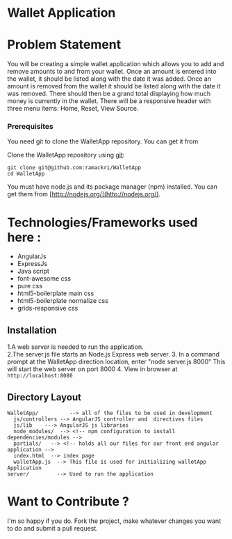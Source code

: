 Wallet Application
===================

Problem Statement
=================
You will be creating a simple wallet application which allows you to add and remove amounts to
and from your wallet. Once an amount is entered into the wallet, it should be listed along with the
date it was added. Once an amount is removed from the wallet it should be listed along with the
date it was removed. There should then be a grand total displaying how much money is currently
in the wallet. There will be a responsive header with three menu items: Home, Reset, View
Source.


### Prerequisites

You need git to clone the WalletApp repository. You can get it from

Clone the WalletApp repository using [git](http://git-scm.com/):

```
git clone git@github.com:ramackri/WalletApp
cd WalletApp
```
You must have node.js and its package manager (npm) installed. You can get them from [http://nodejs.org/](http://nodejs.org/).



Technologies/Frameworks used here :
=================================

- AngularJs
- ExpressJs
- Java script
- font-awesome css
- pure css
- html5-boilerplate main css
- html5-boilerplate normalize css
- grids-responsive css


## Installation

1.A web server is needed to run the application.  
2.The server.js file starts an Node.js Express web server.
3. In a command prompt at the WalletApp direction location, enter "node server.js 8000"  This will start the web server on port 8000
4. View in browser at `http://localhost:8080`


## Directory Layout


    WalletApp/          --> all of the files to be used in development
      js/controllers --> AngularJS controller and  directives files
	  js/lib    ---> AngularJS js libraries 
	  node_modules/  --> <!-- npm configuration to install dependencies/modules -->
      partials/   --> <!-- holds all our files for our front end angular application -->
      index.html  --> index page
	  walletApp.js  --> This file is used for initializing walletApp Application 
    server/         --> Used to run the application


Want to Contribute ?
=====================

I'm so happy if you do. Fork the project, make whatever changes you want to do and submit a pull request. 
